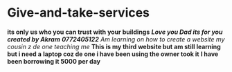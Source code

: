 # Give-and-take-services
**its only us who you can trust with your buildings**
***Love you Dad its for you created by Akram***
*****0772405122*****
_Am learning on how to create a website my cousin z de one teaching me_
**This is my third website but am still learning but i need a**
**laptop coz de one i have been using the owner took it**
**I have been borrowing it 5000 per day**
